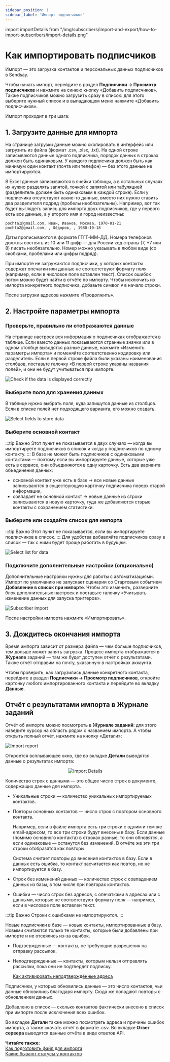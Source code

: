 ```yaml
---
sidebar_position: 1
sidebar_label: 'Импорт подписчиков'
---
```


import importDetails from "/img/subscribers/import-and-export/how-to-import-subscribers/import-details.png"

# Как импортировать подписчиков

Импорт — это загрузка контактов и персональных данных подписчиков в Sendsay.

Чтобы начать импорт, перейдите в раздел **Подписчики → Просмотр подписчиков** и нажмите на синюю кнопку «Добавить подписчиков». Также подписчиков можно загрузить сразу в список: для этого выберите нужный список и в выпадающем меню нажмите «Добавить подписчиков».

Импорт проходит в три шага:

## 1. Загрузите данные для импорта

На странице загрузки данные можно скопировать в интерфейс или загрузить из файла (формат .csv, .xlsx, .txt). На одной строке записываются данные одного подписчика, порядок данных в строках должен быть одинаковым. У каждого подписчика должен быть как минимум один контакт (почта или телефон) — без этого данные не импортируются.

В Excel данные записываются в ячейки таблицы, а в остальных случаях их нужно разделять запятой, точкой с запятой или табуляцией (разделитель должен быть одинаковым в каждой строке). Если у подписчика отсутствуют какие-то данные, вместо них нужно ставить два разделителя подряд (пробелы необязательны). Например, вот так будет выглядеть запись для импорта двух подписчиков, где у первого есть все данные, а у второго имя и город неизвестны:

```
pochta1@gmail.com, Иван, Иванов, Москва, 1970-01-21
pochta2@gmail.com, , Фёдоров, , 1980-10-18
```

Даты прописываются в формате ГГГГ-ММ-ДД. Номера телефонов должны состоять из 10 или 11 цифр — для России код страны (7, +7 или 8) писать необязательно. Номер можно указывать в любом виде (со скобками, пробелами или цифры подряд).

При импорте не загружаются подписчики, у которых контакты содержат опечатки или данные не соответствуют формату поля (например, если в числовое поле вставлен текст). Список ошибок потом можно будет найти в отчёте по импорту. Чтобы исключить из импорта конкретного подписчика, добавьте символ `#` в начало строки.

После загрузки адресов нажмите «Продолжить».

## 2. Настройте параметры импорта

### Проверьте, правильно ли отображаются данные

На странице настроек вся информация о подписчиках отображается в таблице. Если вместо данных показываются странные значки или в одном столбце выводятся разные данные, нажмите «Изменить параметры импорта» и поменяйте соответственно кодировку или разделитель. Если в первой строке файла были указаны наименования столбцов, поставьте галочку «В первой строке указаны названия полей», и они не будут учитываться при импорте.

![Check if the data is displayed correctly](/img/subscribers/import-and-export\how-to-import-subscribers/check-if-the-data-is-displayed-correctly.gif) <br/>

### Выберите поля для хранения данных

В таблице нужно выбрать поля, куда запишутся данные из столбцов. Если в списке полей нет подходящего варианта, его можно создать.

![Select fields to store data](/img/subscribers/import-and-export\how-to-import-subscribers/select-fields-to-store-data.gif) <br/>

### Выберите основной контакт

:::tip Важно
Этот пункт не показывается в двух случаях — когда вы импортируете подписчиков в список и когда у подписчиков по одному контакту.
:::
В базе не может быть подписчиков с одинаковыми контактами — поэтому если вы импортируете данные, которые уже есть в сервисе, они объединяются в одну карточку. Есть два варианта объединения данных:<br/>

- основной контакт уже есть в&nbsp;базе &rarr; все новые данные записываются в&nbsp;существующую карточку подписчика поверх старой информации,
- совпадает не&nbsp;основной контакт &rarr; новые данные из&nbsp;строки записываются в&nbsp;новую карточку, туда&nbsp;же добавляются старые контакты с&nbsp;сохранением статистики.

### Выберите или создайте список для импорта

:::tip Важно
Этот пункт не показывается, если вы импортируете подписчиков в список.
:::
Для удобства добавляйте подписчиков сразу в список — так с ними будет проще работать в будущем.

![Select list for data](/img/subscribers/import-and-export\how-to-import-subscribers/select-list-for-data.gif) <br/>

### Подключите дополнительные настройки (опционально)

Дополнительные настройки нужны для работы с автоматизациями. Импорт по умолчанию не запускает сценарии со Стартовым событием **Добавление в список при импорте**. Чтобы это изменить, разверните блок дополнительных настроек и поставьте галочку «Учитывать изменение данных для запуска триггеров».

![Subscriber import](/img/subscribers/import-and-export/how-to-import-subscribers/subscriber-import.png)

После настройки импорта нажмите «Импортировать».

## 3. Дождитесь окончания импорта

Время импорта зависит от размера файла — чем больше подписчиков, тем дольше может занять загрузка. Процесс импорта отображается в **Журнале** заданий — там же будет доступен отчёт с результатами. Также отчёт отправим на почту, указанную в настройках аккаунта.

Чтобы проверить, как загрузились данные конкретного контакта, перейдите в раздел **Подписчики → Просмотр подписчиков**, откройте карточку любого импортированного контакта и перейдите во вкладку **Данные**.

## Отчёт с результатами импорта в Журнале заданий

Отчёт об импорте можно посмотреть в **Журнале заданий**: для этого наведите курсор на область рядом с названием импорта. А чтобы открыть полный отчёт, нажмите на кнопку «Детали»:

![Import report](/img/subscribers/import-and-export/how-to-import-subscribers/import-report.jpg)

Откроется всплывающее окно, где во вкладке **Детали** выводятся данные о результатах импорта:

<p align="center">
    <img src={importDetails} alt="Import Details" />
</p>

Количество строк с данными — это общее число строк в документе, содержащих данные для импорта.

- Уникальные строки — количество уникальных импортируемых контактов.
- Повторы основных контактов — число строк с повтором основного контакта.

  Например, если в файле импорта есть три строки с одним и тем же email-адресом, то все три строки будут внесены в базу. Если данные (помимо основного контакта) в строках разные, то они обновятся, а если одинаковые — останутся без изменений. В отчёте же эти три строки отобразятся как повторы.

  Система считает повторы до внесения контактов в базу. Если в данных есть ошибка, то контакт засчитается как повтор, но не импортируется в базу.

- Строк без изменений данных — количество строк с совпадением данных из базы, в том числе при повторах контактов.
- Ошибки — число строк без адресов, с опечатками в адресах или с данными, которые не соответствуют формату поля — например, если в числовое поле вставлен текст.

:::tip Важно
Строки с ошибками не импортируются.
:::

Новые подписчики в базе — новые контакты, импортированные в базу. Новыми считаются только те контакты, которые были добавлены при импорте и не отсеялись из-за ошибок.

- Подтвержденные — контакты, не требующие разрешения на отправку рассылок.
- Неподтвержденные — контакты, которым нельзя отправлять рассылки, пока они не подтвердят подписку.

  [Как активировать неподтверждённые адреса](https://docs.sendsay.ru/subscribers/contacts/how-to-activate-inactive-contacts/)

Подписчики, у которых обновились данные — это число контактов, чьи данные обновились благодаря импорту. Сюда же попадают повторы с обновлением данных.

Добавлено в список — сколько контактов фактически внесено в список при импорте после исключения всех ошибок.

Во вкладке **Детали** также можно посмотреть адреса и причины ошибок импорта, а также скачать отчёт в формате .csv. Во вкладке **Ответ сервера** выводятся данные отчёта в виде ответов API.

**Читайте также:** <br/>
[Как подготовить файл для импорта](https://docs.sendsay.ru/subscribers/import-and-export/how-to-prepare-file-for-import/)<br/>
[Какие бывают статусы у контактов](https://docs.sendsay.ru/subscribers/contacts/contact-status/)
